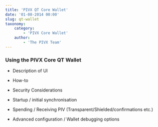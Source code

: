 ```yaml
---
title: 'PIVX QT Core Wallet'
date: '01-08-2014 00:00'
slug: qt-wallet
taxonomy:
    category:
        - 'PIVX Core Wallet'
    author:
        - 'The PIVX Team'
---
```


### Using the PIVX Core QT Wallet

* Description of UI
* How-to

* Security Considerations
* Startup / initial synchronisation
* Spending / Receiving PIV (Transparent/Shielded/confirmations etc.)
* Advanced configuration / Wallet debugging options
